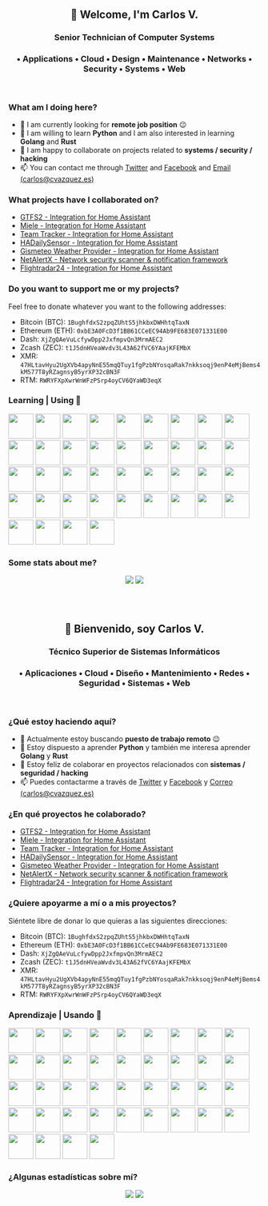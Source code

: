 <!--
**cvc90/cvc90** is a ✨ _special_ ✨ repository because its `README.md` (this file) appears on your GitHub profile.

Here are some ideas to get you started:

- 🔭 I’m currently working on ...
- 🌱 I’m currently learning ...
- 👯 I’m looking to collaborate on ...
- 🤔 I’m looking for help with ...
- 💬 Ask me about ...
- 📫 How to reach me: ...
- 😄 Pronouns: ...
- ⚡ Fun fact: ...
-->

<h2 align="center">👋 Welcome, I'm Carlos V.</h2>
<h3 align="center">Senior Technician of Computer Systems</h3>
<h3 align="center">• Applications • Cloud • Design • Maintenance • Networks • Security • Systems • Web</h3>
<br>
<h3 align="left">What am I doing here?</h3>

- 🔭 I am currently looking for __remote job position__ 😉
- 🌱 I am willing to learn __Python__ and I am also interested in learning __Golang__ and __Rust__
- 👯 I am happy to collaborate on projects related to __systems / security / hacking__
- 📫 You can contact me through [Twitter](https://twitter.com/cvc90) and [Facebook](https://www.facebook.com/@cvc90) and  [Email (carlos@cvazquez.es)](mailto:carlos@cvazquez.es)

<h3 align="left">What projects have I collaborated on?</h3>

- [GTFS2 - Integration for Home Assistant](https://github.com/vingerha/gtfs2)
- [Miele - Integration for Home Assistant](https://github.com/astrandb/miele/)
- [Team Tracker - Integration for Home Assistant](https://github.com/vasqued2/ha-teamtracker/)
- [HADailySensor - Integration for Home Assistant](https://github.com/jeroenterheerdt/HADailySensor)
- [Gismeteo Weather Provider - Integration for Home Assistant](https://github.com/Limych/ha-gismeteo/)
- [NetAlertX - Network security scanner & notification framework](https://github.com/jokob-sk/NetAlertX)
- [Flightradar24 - Integration for Home Assistant](https://github.com/AlexandrErohin/home-assistant-flightradar24)

<h3 align="left">Do you want to support me or my projects?</h3>

Feel free to donate whatever you want to the following addresses:

- Bitcoin (BTC): `1BughfdxS2zpqZUhtS5jhkbxDWHhtqTaxN`
- Ethereum (ETH): `0xbE3A0FcD3f1BB61CCeEC94Ab9FE683E071331E00`
- Dash: `XjZgQAeVuLcfywDpp2JxfmpvQn3MrmAEC2`
- Zcash (ZEC): `t1J5dnHVeaWvdv3L43A62fVC6YAajKFEMbX`
- XMR: `47HLtavHyu2UgXVb4apyNnE55mqQTuy1fgPzbNYosqaRak7nkksoqj9enP4eMjBems4kM577T8yRZagnsyB5yrXP32cBN3F`
- RTM: `RWRYFXpXwrWnWFzPSrp4oyCV6QYaWD3eqX`

<h3 align="left">Learning | Using 🧠</h3>

<code><a href="https://www.w3.org/" target="_blank"><img height="50" src="https://www.vectorlogo.zone/logos/w3_html5/w3_html5-ar21.svg"></a></code> 
<code><a href="https://www.w3.org/" target="_blank"><img height="50" src="https://www.vectorlogo.zone/logos/w3_css/w3_css-ar21.svg"></a></code> 
<code><a href="https://www.php.net/" target="_blank"><img height="50" src="https://www.vectorlogo.zone/logos/php/php-ar21.svg"></a></code>
<code><a href="https://www.python.org/" target="_blank"><img height="50" src="https://www.vectorlogo.zone/logos/python/python-ar21.svg"></a></code>
<code><a href="https://www.laravel.com/" target="_blank"><img height="50" src="https://www.vectorlogo.zone/logos/laravel/laravel-ar21.svg"></a></code>
<code><a href="https://www.arduino.cc/" target="_blank"><img height="50" src="https://www.vectorlogo.zone/logos/arduino/arduino-ar21.svg"></a></code>
<code><a href="https://docs.microsoft.com/tr-tr/dotnet/welcome" target="_blank"><img height="50" src="https://www.vectorlogo.zone/logos/dotnet/dotnet-ar21.svg"></a></code>
<code><a href="https://java.com" target="_blank"><img height="50" src="https://www.vectorlogo.zone/logos/java/java-ar21.svg"></a></code>
<code><a href="https://tr.wordpress.org/" target="_blank"><img height="50" src="https://www.vectorlogo.zone/logos/wordpress/wordpress-ar21.svg"></a></code>
<code><a href="https://code.visualstudio.com" target="_blank"><img height="50" src="https://www.vectorlogo.zone/logos/visualstudio_code/visualstudio_code-ar21.svg"></a></code> 
<code><a href="https://www.gnu.org/software/bash/" target="_blank"><img height="50" src="https://www.vectorlogo.zone/logos/gnu_bash/gnu_bash-ar21.svg"></a></code>
<code><a href="https://www.phpmyadmin.net/" target="_blank"><img height="50" src="https://www.vectorlogo.zone/logos/phpmyadmin/phpmyadmin-ar21.svg"></a></code>
<code><a href="https://www.docker.com/" target="_blank"><img height="50" src="https://www.vectorlogo.zone/logos/docker/docker-ar21.svg"></a></code> 
<code><a href="https://syncthing.net/" target="_blank"><img height="50" src="https://www.vectorlogo.zone/logos/syncthingnet/syncthingnet-ar21.svg"></a></code>
<code><a href="https://amp.dev/" target="_blank"><img height="50" src="https://www.vectorlogo.zone/logos/ampproject/ampproject-ar21.svg"></a></code>
<code><a href="https://adguard.com/" target="_blank"><img height="50" src="https://www.vectorlogo.zone/logos/adguard/adguard-ar21.svg"></a></code> 
<code><a href="https://www.android.com/" target="_blank"><img height="50" src="https://www.vectorlogo.zone/logos/android/android-ar21.svg"></a></code>
<code><a href="https://www.linux.com/" target="_blank"><img height="50" src="https://www.vectorlogo.zone/logos/linux/linux-ar21.svg"></a></code>
<code><a href="https://bitwarden.com/" target="_blank"><img height="50" src="https://www.vectorlogo.zone/logos/bitwarden/bitwarden-ar21.svg"></a></code> 
<code><a href="https://getbootstrap.com/" target="_blank"><img height="50" src="https://www.vectorlogo.zone/logos/getbootstrap/getbootstrap-ar21.svg"></a></code>
<code><a href="https://www.zoho.com/" target="_blank"><img height="50" src="https://www.vectorlogo.zone/logos/zoho/zoho-ar21.svg"></a></code>
<code><a href="https://www.w3.org/XML" target="_blank"><img height="50" src="https://www.vectorlogo.zone/logos/w3c_xml/w3c_xml-ar21.svg"></a></code>
<code><a href="https://www.nginx.com/" target="_blank"><img height="50" src="https://www.vectorlogo.zone/logos/nginx/nginx-ar21.svg"></a></code>
<code><a href="https://www.mysql.com/" target="_blank"><img height="50" src="https://www.vectorlogo.zone/logos/mysql/mysql-ar21.svg"></a></code>
<code><a href="http://www.freenom.world" target="_blank"><img height="50" src="https://www.vectorlogo.zone/logos/freenomworld/freenomworld-ar21.svg"></a></code>
<code><a href="https://github.com/" target="_blank"><img height="50" src="https://www.vectorlogo.zone/logos/github/github-ar21.svg"></a></code>
<code><a href="https://cloud.google.com" target="_blank"><img height="50" src="https://www.vectorlogo.zone/logos/google_cloud/google_cloud-ar21.svg"></a></code>
<code><a href="https://grafana.com/" target="_blank"><img height="50" src="https://www.vectorlogo.zone/logos/grafana/grafana-ar21.svg"></a></code>
<code><a href="https://www.influxdata.com/" target="_blank"><img height="50" src="https://www.vectorlogo.zone/logos/influxdata/influxdata-ar21.svg"></a></code>
<code><a href="https://jquery.com/" target="_blank"><img height="50" src="https://www.vectorlogo.zone/logos/jquery/jquery-ar21.svg"></a></code>
<code><a href="https://www.torproject.org/" target="_blank"><img height="50" src="https://www.vectorlogo.zone/logos/torproject/torproject-ar21.svg"></a></code>
<code><a href="https://www.raspberrypi.org/" target="_blank"><img height="50" src="https://www.vectorlogo.zone/logos/raspberrypi/raspberrypi-ar21.svg"></a></code>
<code><a href="https://www.plex.tv/" target="_blank"><img height="50" src="https://www.vectorlogo.zone/logos/plextv/plextv-ar21.svg"></a></code>
<code><a href="http://www.postgresql.org/" target="_blank"><img height="50" src="https://www.vectorlogo.zone/logos/postgresql/postgresql-ar21.svg"></a></code>
<code><a href="https://aws.amazon.com/" target="_blank"><img height="50" src="https://www.vectorlogo.zone/logos/amazon_aws/amazon_aws-ar21.svg"></a></code>
<code><a href="https://prometheus.io/" target="_blank"><img height="50" src="https://www.vectorlogo.zone/logos/prometheusio/prometheusio-ar21.svg"></a></code>
<code><a href="https://nodejs.org/" target="_blank"><img height="50" src="https://www.vectorlogo.zone/logos/nodejs/nodejs-ar21.svg"></a></code>
<code><a href="https://letsencrypt.org/" target="_blank"><img height="50" src="https://www.vectorlogo.zone/logos/letsencrypt/letsencrypt-ar21.svg"></a></code>
<code><a href="https://www.cloudflare.com/" target="_blank"><img height="50" src="https://www.vectorlogo.zone/logos/cloudflare/cloudflare-ar21.svg"></a></code>
<code><a href="https://git-scm.com/" target="_blank"><img height="50" src="https://www.vectorlogo.zone/logos/git-scm/git-scm-ar21.svg"></a></code>  


<h3 align="left">Some stats about me?</h3>

<p align="center">
  <a href="https://github.com/anuraghazra/github-readme-stats" target="_blank"><img align="center" valign="top" src="https://github-readme-stats.vercel.app/api?username=cvc90&show_icons=true&count_private=true&theme=tokyonight&custom_title=Personals%20Stats&line_height=24&border_color=30363d" /></a>
  <a href="https://github.com/anuraghazra/github-readme-stats" target="_blank"><img align="center" valign="top" src="https://github-readme-stats.vercel.app/api/top-langs/?username=cvc90&langs_count=8&theme=tokyonight&layout=compact&border_color=30363d" /></a>
</p>
<br><br>
<h2 align="center">👋 Bienvenido, soy Carlos V.</h2>
<h3 align="center">Técnico Superior de Sistemas Informáticos</h3>
<h3 align="center">• Aplicaciones • Cloud • Diseño • Mantenimiento • Redes • Seguridad • Sistemas • Web</h3>
<br>
<h3 align="left">¿Qué estoy haciendo aquí?</h3>

<!--
- 🔭 I’m currently working on [nmap-webui](https://github.com/cvc90/nmap-webui), [libvirt-web](https://github.com/cvc90/libvirt-web), [vuls-scripts](https://github.com/cvc90/vuls-scripts) and [clamav-desktop](https://github.com/cvc90/clamav-desktop)
-->
- 🔭 Actualmente estoy buscando __puesto de trabajo remoto__ 😉
- 🌱 Estoy dispuesto a aprender __Python__ y también me interesa aprender __Golang__ y __Rust__
- 👯 Estoy feliz de colaborar en proyectos relacionados con __sistemas / seguridad / hacking__
- 📫 Puedes contactarme a través de [Twitter](https://twitter.com/cvc90) y [Facebook](https://www.facebook.com/@cvc90) y [Correo (carlos@cvazquez.es)](mailto:carlos@cvazquez.es)

<h3 align="left">¿En qué proyectos he colaborado?</h3>

- [GTFS2 - Integration for Home Assistant](https://github.com/vingerha/gtfs2)
- [Miele - Integration for Home Assistant](https://github.com/astrandb/miele/)
- [Team Tracker - Integration for Home Assistant](https://github.com/vasqued2/ha-teamtracker/)
- [HADailySensor - Integration for Home Assistant](https://github.com/jeroenterheerdt/HADailySensor)
- [Gismeteo Weather Provider - Integration for Home Assistant](https://github.com/Limych/ha-gismeteo/)
- [NetAlertX - Network security scanner & notification framework](https://github.com/jokob-sk/NetAlertX)
- [Flightradar24 - Integration for Home Assistant](https://github.com/AlexandrErohin/home-assistant-flightradar24)

<h3 align="left">¿Quiere apoyarme a mí o a mis proyectos?</h3>

Siéntete libre de donar lo que quieras a las siguientes direcciones:

- Bitcoin (BTC): `1BughfdxS2zpqZUhtS5jhkbxDWHhtqTaxN`
- Ethereum (ETH): `0xbE3A0FcD3f1BB61CCeEC94Ab9FE683E071331E00`
- Dash: `XjZgQAeVuLcfywDpp2JxfmpvQn3MrmAEC2`
- Zcash (ZEC): `t1J5dnHVeaWvdv3L43A62fVC6YAajKFEMbX`
- XMR: `47HLtavHyu2UgXVb4apyNnE55mqQTuy1fgPzbNYosqaRak7nkksoqj9enP4eMjBems4kM577T8yRZagnsyB5yrXP32cBN3F`
- RTM: `RWRYFXpXwrWnWFzPSrp4oyCV6QYaWD3eqX`

<h3 align="left">Aprendizaje | Usando 🧠</h3>

<code><a href="https://www.w3.org/" target="_blank"><img height="50" src="https://www.vectorlogo.zone/logos/w3_html5/w3_html5-ar21.svg"></a></code> 
<code><a href="https://www.w3.org/" target="_blank"><img height="50" src="https://www.vectorlogo.zone/logos/w3_css/w3_css-ar21.svg"></a></code> 
<code><a href="https://www.php.net/" target="_blank"><img height="50" src="https://www.vectorlogo.zone/logos/php/php-ar21.svg"></a></code>
<code><a href="https://www.python.org/" target="_blank"><img height="50" src="https://www.vectorlogo.zone/logos/python/python-ar21.svg"></a></code>
<code><a href="https://www.laravel.com/" target="_blank"><img height="50" src="https://www.vectorlogo.zone/logos/laravel/laravel-ar21.svg"></a></code>
<code><a href="https://www.arduino.cc/" target="_blank"><img height="50" src="https://www.vectorlogo.zone/logos/arduino/arduino-ar21.svg"></a></code>
<code><a href="https://docs.microsoft.com/tr-tr/dotnet/welcome" target="_blank"><img height="50" src="https://www.vectorlogo.zone/logos/dotnet/dotnet-ar21.svg"></a></code>
<code><a href="https://java.com" target="_blank"><img height="50" src="https://www.vectorlogo.zone/logos/java/java-ar21.svg"></a></code>
<code><a href="https://tr.wordpress.org/" target="_blank"><img height="50" src="https://www.vectorlogo.zone/logos/wordpress/wordpress-ar21.svg"></a></code>
<code><a href="https://code.visualstudio.com" target="_blank"><img height="50" src="https://www.vectorlogo.zone/logos/visualstudio_code/visualstudio_code-ar21.svg"></a></code> 
<code><a href="https://www.gnu.org/software/bash/" target="_blank"><img height="50" src="https://www.vectorlogo.zone/logos/gnu_bash/gnu_bash-ar21.svg"></a></code>
<code><a href="https://www.phpmyadmin.net/" target="_blank"><img height="50" src="https://www.vectorlogo.zone/logos/phpmyadmin/phpmyadmin-ar21.svg"></a></code>
<code><a href="https://www.docker.com/" target="_blank"><img height="50" src="https://www.vectorlogo.zone/logos/docker/docker-ar21.svg"></a></code> 
<code><a href="https://syncthing.net/" target="_blank"><img height="50" src="https://www.vectorlogo.zone/logos/syncthingnet/syncthingnet-ar21.svg"></a></code>
<code><a href="https://amp.dev/" target="_blank"><img height="50" src="https://www.vectorlogo.zone/logos/ampproject/ampproject-ar21.svg"></a></code>
<code><a href="https://adguard.com/" target="_blank"><img height="50" src="https://www.vectorlogo.zone/logos/adguard/adguard-ar21.svg"></a></code> 
<code><a href="https://www.android.com/" target="_blank"><img height="50" src="https://www.vectorlogo.zone/logos/android/android-ar21.svg"></a></code>
<code><a href="https://www.linux.com/" target="_blank"><img height="50" src="https://www.vectorlogo.zone/logos/linux/linux-ar21.svg"></a></code>
<code><a href="https://bitwarden.com/" target="_blank"><img height="50" src="https://www.vectorlogo.zone/logos/bitwarden/bitwarden-ar21.svg"></a></code> 
<code><a href="https://getbootstrap.com/" target="_blank"><img height="50" src="https://www.vectorlogo.zone/logos/getbootstrap/getbootstrap-ar21.svg"></a></code>
<code><a href="https://www.zoho.com/" target="_blank"><img height="50" src="https://www.vectorlogo.zone/logos/zoho/zoho-ar21.svg"></a></code>
<code><a href="https://www.w3.org/XML" target="_blank"><img height="50" src="https://www.vectorlogo.zone/logos/w3c_xml/w3c_xml-ar21.svg"></a></code>
<code><a href="https://www.nginx.com/" target="_blank"><img height="50" src="https://www.vectorlogo.zone/logos/nginx/nginx-ar21.svg"></a></code>
<code><a href="https://www.mysql.com/" target="_blank"><img height="50" src="https://www.vectorlogo.zone/logos/mysql/mysql-ar21.svg"></a></code>
<code><a href="http://www.freenom.world" target="_blank"><img height="50" src="https://www.vectorlogo.zone/logos/freenomworld/freenomworld-ar21.svg"></a></code>
<code><a href="https://github.com/" target="_blank"><img height="50" src="https://www.vectorlogo.zone/logos/github/github-ar21.svg"></a></code>
<code><a href="https://cloud.google.com" target="_blank"><img height="50" src="https://www.vectorlogo.zone/logos/google_cloud/google_cloud-ar21.svg"></a></code>
<code><a href="https://grafana.com/" target="_blank"><img height="50" src="https://www.vectorlogo.zone/logos/grafana/grafana-ar21.svg"></a></code>
<code><a href="https://www.influxdata.com/" target="_blank"><img height="50" src="https://www.vectorlogo.zone/logos/influxdata/influxdata-ar21.svg"></a></code>
<code><a href="https://jquery.com/" target="_blank"><img height="50" src="https://www.vectorlogo.zone/logos/jquery/jquery-ar21.svg"></a></code>
<code><a href="https://www.torproject.org/" target="_blank"><img height="50" src="https://www.vectorlogo.zone/logos/torproject/torproject-ar21.svg"></a></code>
<code><a href="https://www.raspberrypi.org/" target="_blank"><img height="50" src="https://www.vectorlogo.zone/logos/raspberrypi/raspberrypi-ar21.svg"></a></code>
<code><a href="https://www.plex.tv/" target="_blank"><img height="50" src="https://www.vectorlogo.zone/logos/plextv/plextv-ar21.svg"></a></code>
<code><a href="http://www.postgresql.org/" target="_blank"><img height="50" src="https://www.vectorlogo.zone/logos/postgresql/postgresql-ar21.svg"></a></code>
<code><a href="https://aws.amazon.com/" target="_blank"><img height="50" src="https://www.vectorlogo.zone/logos/amazon_aws/amazon_aws-ar21.svg"></a></code>
<code><a href="https://prometheus.io/" target="_blank"><img height="50" src="https://www.vectorlogo.zone/logos/prometheusio/prometheusio-ar21.svg"></a></code>
<code><a href="https://nodejs.org/" target="_blank"><img height="50" src="https://www.vectorlogo.zone/logos/nodejs/nodejs-ar21.svg"></a></code>
<code><a href="https://letsencrypt.org/" target="_blank"><img height="50" src="https://www.vectorlogo.zone/logos/letsencrypt/letsencrypt-ar21.svg"></a></code>
<code><a href="https://www.cloudflare.com/" target="_blank"><img height="50" src="https://www.vectorlogo.zone/logos/cloudflare/cloudflare-ar21.svg"></a></code>
<code><a href="https://git-scm.com/" target="_blank"><img height="50" src="https://www.vectorlogo.zone/logos/git-scm/git-scm-ar21.svg"></a></code>

<h3 align="left">¿Algunas estadísticas sobre mí?</h3>

<p align="center">
  <a href="https://github.com/anuraghazra/github-readme-stats" target="_blank"><img align="center" valign="top" src="https://github-readme-stats.vercel.app/api?username=cvc90&show_icons=true&count_private=true&theme=tokyonight&custom_title=Personals%20Stats&line_height=24&border_color=30363d" /></a>
  <a href="https://github.com/anuraghazra/github-readme-stats" target="_blank"><img align="center" valign="top" src="https://github-readme-stats.vercel.app/api/top-langs/?username=cvc90&langs_count=8&theme=tokyonight&layout=compact&border_color=30363d" /></a>
</p>
